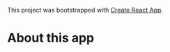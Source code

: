 This project was bootstrapped with [Create React App](https://github.com/facebookincubator/create-react-app).

# About this app

